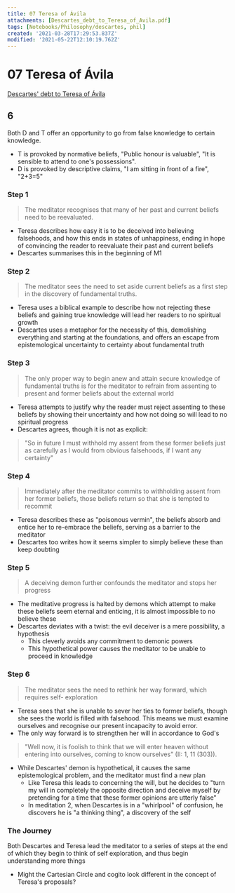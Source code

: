 ```yaml
---
title: 07 Teresa of Ávila
attachments: [Descartes_debt_to_Teresa_of_Avila.pdf]
tags: [Notebooks/Philosophy/descartes, phil]
created: '2021-03-28T17:29:53.837Z'
modified: '2021-05-22T12:10:19.762Z'
---
```


# 07 Teresa of Ávila
[Descartes' debt to Teresa of Ávila](https://philpapers.org/archive/MERDDT.PDF)

## 6

Both D and T offer an opportunity to go from false knowledge to certain knowledge.
- T is provoked by normative beliefs, "Public honour is valuable", "It is sensible to attend to one's possessions".
- D is provoked by descriptive claims, "I am sitting in front of a fire", "2+3=5"

### Step 1
> The meditator recognises that many of her past and current beliefs need to be reevaluated.

- Teresa describes how easy it is to be deceived into believing falsehoods, and how this ends in states of unhappiness, ending in hope of convincing the reader to reevaluate their past and current beliefs
- Descartes summarises this in the beginning of M1
### Step 2
 > The meditator sees the need to set aside current beliefs as a first step in the discovery of fundamental truths.

- Teresa uses a biblical example to describe how not rejecting these beliefs and gaining true knowledge will lead her readers to no spiritual growth
- Descartes uses a metaphor for the necessity of this, demolishing everything and starting at the foundations, and offers an escape from epistemological uncertainty to certainty about fundamental truth
### Step 3
 > The only proper way to begin anew and attain secure knowledge of fundamental truths is for the meditator to refrain from assenting to present and former beliefs about the external world

 - Teresa attempts to justify why the reader must reject assenting to these beliefs by showing their uncertainty and how not doing so will lead to no spiritual progress
 - Descartes agrees, though it is not as explicit:
  > "So in future I
 must withhold my assent from these former beliefs just as carefully as I would from
 obvious falsehoods, if I want any certainty"

### Step 4
> Immediately after the meditator commits to withholding assent from her former beliefs, those beliefs return so that she is tempted to recommit

- Teresa describes these as "poisonous vermin", the beliefs absorb and entice her to re-embrace the beliefs, serving as a barrier to the meditator
- Descartes too writes how it seems simpler to simply believe these than keep doubting
### Step 5
> A deceiving demon further confounds the meditator and stops her progress

- The meditative progress is halted by demons which attempt to make these beliefs seem eternal and enticing, it is almost impossible to no believe these
- Descartes deviates with a twist: the evil deceiver is a mere possibility, a hypothesis
  - This cleverly avoids any commitment to demonic powers
  - This hypothetical power causes the meditator to be unable to proceed in knowledge
### Step 6
> The meditator sees the need to rethink her way forward, which requires self-
 exploration

 - Teresa sees that she is unable to sever her ties to former beliefs, though she sees the world is filled with falsehood. This means we must examine ourselves and recognise our present incapacity to avoid error.
  - The only way forward is to strengthen her will in accordance to God's
  > "Well now, it is foolish to think that we will enter heaven without entering into ourselves, coming to know ourselves" (II: 1, 11 (303)).

- While Descartes' demon is hypothetical, it causes the same epistemological problem, and the meditator must find a new plan
  - Like Teresa this leads to concerning the will, but he decides to "turn my will in completely the opposite direction and deceive myself by pretending for a time that these former opinions are utterly false"
  - In meditation 2, when Descartes is in a "whirlpool" of confusion, he discovers he is "a thinking thing", a discovery of the self



### The Journey
Both Descartes and Teresa lead the meditator to a series of steps at the end of which they begin to think of self exploration, and thus begin understanding more things


- Might the Cartesian Circle and cogito look different in the concept of Teresa's proposals?



